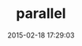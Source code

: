 ---
layout: post
title:  "parallel"
repo:   "grosser/parallel"
date:   2015-02-18 17:29:03
gemurl: https://github.com/grosser/parallel
---